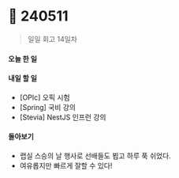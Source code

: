 # 🤩 240511

> 일일 회고 14일차

#### 오늘 한 일



#### 내일 할 일

* \[OPIc] 오픽 시험
* \[Spring] 국비 강의
* \[Stevia] NestJS 인프런 강의



#### 돌아보기

* 랩실 스승의 날 행사로 선배들도 뵙고 하루 푹 쉬었다.
* 여유롭지만 빠르게 잘할 수 있다!
